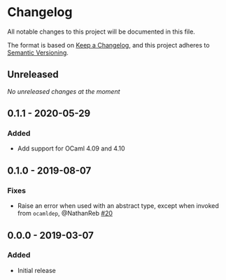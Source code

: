 # Changelog

All notable changes to this project will be documented in this file.

The format is based on [Keep a Changelog](https://keepachangelog.com/en/1.0.0/), and this
project adheres to [Semantic Versioning](https://semver.org/spec/v2.0.0.html).

## Unreleased

_No unreleased changes at the moment_

## 0.1.1 - 2020-05-29

### Added

- Add support for OCaml 4.09 and 4.10

## 0.1.0 - 2019-08-07

### Fixes

- Raise an error when used with an abstract type, except when invoked from `ocamldep`, @NathanReb
  [#20](https://github.com/cryptosense/ppx_factory/pull/20)

## 0.0.0 - 2019-03-07

### Added

- Initial release
